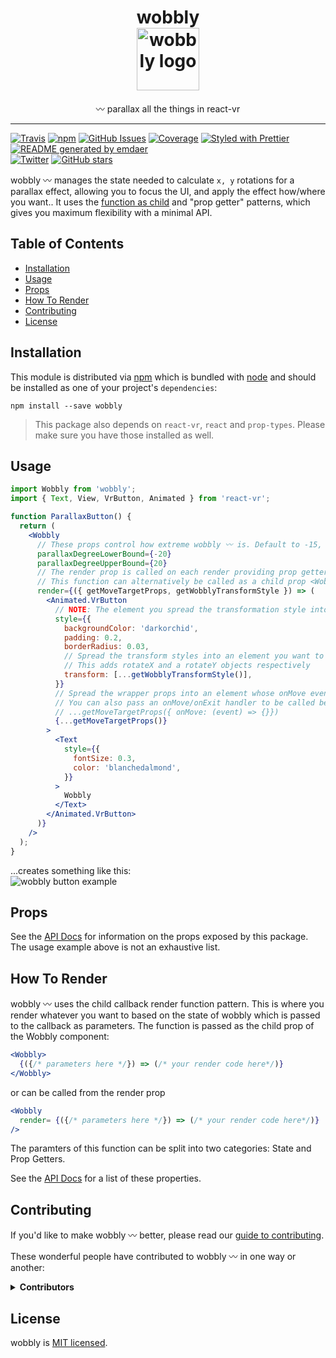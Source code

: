 <!--
  This file was generated by emdaer

  Its template can be found at .emdaer/README.emdaer.md
-->

<h1 align="center">
wobbly
    </br>
    <img src="https://user-images.githubusercontent.com/1127238/38072922-8250c22a-32dd-11e8-8259-fb8ea3346dfc.png" alt="wobbly logo" title="wobbly logo" width="100">
</h1>
<p align="center">
〰️ parallax all the things in react-vr
</p>
<hr />

[![Travis](https://img.shields.io/travis/infiniteluke/wobbly.svg?style=flat-square)](https://travis-ci.org/infiniteluke/wobbly/) [![npm](https://img.shields.io/npm/v/wobbly.svg?style=flat-square)](https://www.npmjs.com/package/wobbly) [![GitHub Issues](https://img.shields.io/github/issues/infiniteluke/wobbly.svg?style=flat-square)](https://github.com/infiniteluke/wobbly/issues) [![Coverage](https://img.shields.io/coveralls/infiniteluke/wobbly.svg?style=flat-square)]() [![Styled with Prettier](https://img.shields.io/badge/styled_with-prettier-ff69b4.svg?style=flat-square)](https://github.com/prettier/prettier) [![README generated by emdaer](https://img.shields.io/badge/📓-documented%20with%20emdaer-F06632.svg?style=flat-square)](https://github.com/emdaer/emdaer)
</br>
[![Twitter](https://img.shields.io/twitter/url/https/github.com/infiniteluke/wobbly.svg?style=social)](https://twitter.com/intent/tweet?text=Parallax%20all%20the%20things%20with%20with%20wobbly%20〰️%20for%20react-vr!%20Check%20it%20out!%20https://github.com/infiniteluke/wobbly) [![GitHub stars](https://img.shields.io/github/stars/infiniteluke/wobbly.svg?style=social)](https://github.com/infiniteluke/wobbly/stargazers)

wobbly 〰️ manages the state needed to calculate `x, y` rotations for a parallax effect, allowing you to focus the UI, and apply the effect how/where you want.. It uses the [function as child](https://medium.com/merrickchristensen/function-as-child-components-5f3920a9ace9) and "prop getter" patterns, which gives you maximum flexibility with a minimal API.

## Table of Contents

<!-- toc -->

* [Installation](#installation)
* [Usage](#usage)
* [Props](#props)
* [How To Render](#how-to-render)
* [Contributing](#contributing)
* [License](#license)

<!-- tocstop -->

## Installation

This module is distributed via [npm](https://www.npmjs.com/package/wobbly) which is bundled with [node](https://nodejs.org) and
should be installed as one of your project's `dependencies`:

```
npm install --save wobbly
```

> This package also depends on `react-vr`, `react` and `prop-types`. Please make sure you have those installed as well.

## Usage

```jsx
import Wobbly from 'wobbly';
import { Text, View, VrButton, Animated } from 'react-vr';

function ParallaxButton() {
  return (
    <Wobbly
      // These props control how extreme wobbly 〰 is. Default to -15, 15 respectively.
      parallaxDegreeLowerBound={-20}
      parallaxDegreeUpperBound={20}
      // The render prop is called on each render providing prop getters and state to be used in your UI.
      // This function can alternatively be called as a child prop <Wobbly>{(stateAndHelpers) => {...}}</Wobbly>
      render={({ getMoveTargetProps, getWobblyTransformStyle }) => (
        <Animated.VrButton
          // NOTE: The element you spread the transformation style into must be an "Animated" element.
          style={{
            backgroundColor: 'darkorchid',
            padding: 0.2,
            borderRadius: 0.03,
            // Spread the transform styles into an element you want to make wobbly 〰
            // This adds rotateX and a rotateY objects respectively
            transform: [...getWobblyTransformStyle()],
          }}
          // Spread the wrapper props into an element whose onMove event will control the parallax effect.
          // You can also pass an onMove/onExit handler to be called before wobbly's internal onMove/onExit.
          // ...getMoveTargetProps({ onMove: (event) => {}})
          {...getMoveTargetProps()}
        >
          <Text
            style={{
              fontSize: 0.3,
              color: 'blanchedalmond',
            }}
          >
            Wobbly
          </Text>
        </Animated.VrButton>
      )}
    />
  );
}
```

...creates something like this:</br>
![wobbly button example](https://user-images.githubusercontent.com/1127238/38117939-a8f9ac68-336c-11e8-8fb3-fd7012028ff8.gif)

## Props

See the [API Docs](https://infiniteluke.github.io/wobbly) for information on the props exposed by this package. The usage example above is not an exhaustive list.

## How To Render

wobbly 〰️ uses the child callback render function pattern. This is where you render whatever you want to based on the state of wobbly which is passed to the callback as parameters. The function is passed as the child prop of the Wobbly component:

```jsx
<Wobbly>
  {({/* parameters here */}) => (/* your render code here*/)}
</Wobbly>
```

or can be called from the render prop

```jsx
<Wobbly
  render= {({/* parameters here */}) => (/* your render code here*/)}
/>
```

The paramters of this function can be split into two categories: State and Prop Getters.

See the [API Docs](https://infiniteluke.github.io/dub-step/#stateandhelpers) for a list of these properties.

## Contributing

If you'd like to make wobbly 〰️ better, please read our [guide to contributing](./CONTRIBUTING.md).

These wonderful people have contributed to wobbly 〰️ in one way or another:

<details>
<summary><strong>Contributors</strong></summary><br />
<a title="I build multi-channel publishing systems and web applications at @fourkitchens." href="https://github.com/infiniteluke">
  <img align="left" src="https://avatars0.githubusercontent.com/u/1127238?s=24" />
</a>
<strong>Luke Herrington</strong>
<br /><br />
</details>

## License

wobbly is [MIT licensed](./LICENSE).


